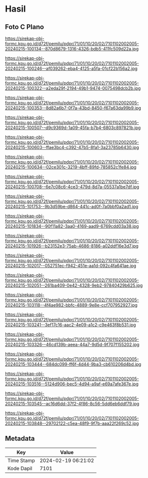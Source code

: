 # Hasil

## Foto C Plano

https://sirekap-obj-formc.kpu.go.id/d72f/pemilu/pdpr/71/01/10/20/02/7101102002005-20240215-100134--870d8679-1316-4326-bdb5-411fc509d22a.jpg

https://sirekap-obj-formc.kpu.go.id/d72f/pemilu/pdpr/71/01/10/20/02/7101102002005-20240215-100246--af039262-eba4-4125-a5fa-01cf22b156a2.jpg

https://sirekap-obj-formc.kpu.go.id/d72f/pemilu/pdpr/71/01/10/20/02/7101102002005-20240215-100322--a2eda29f-2194-49b1-9474-0075498dcb2b.jpg

https://sirekap-obj-formc.kpu.go.id/d72f/pemilu/pdpr/71/01/10/20/02/7101102002005-20240215-100353--8d82a6b7-0f7a-43bd-8450-f67a63da99b9.jpg

https://sirekap-obj-formc.kpu.go.id/d72f/pemilu/pdpr/71/01/10/20/02/7101102002005-20240215-100507--d9c9369d-1a09-45fa-b7b4-6803c897821b.jpg

https://sirekap-obj-formc.kpu.go.id/d72f/pemilu/pdpr/71/01/10/20/02/7101102002005-20240215-100603--ffae3bc4-c392-47b5-8fa1-3a23785b6430.jpg

https://sirekap-obj-formc.kpu.go.id/d72f/pemilu/pdpr/71/01/10/20/02/7101102002005-20240215-100634--02ce301c-3219-4bff-89fd-785852c1fe84.jpg

https://sirekap-obj-formc.kpu.go.id/d72f/pemilu/pdpr/71/01/10/20/02/7101102002005-20240215-100708--6e7c08c6-4ce3-479d-8d7a-05537a1be7df.jpg

https://sirekap-obj-formc.kpu.go.id/d72f/pemilu/pdpr/71/01/10/20/02/7101102002005-20240215-101753--9b3d59be-d864-441c-ad0f-7a0bbf0a2ad1.jpg

https://sirekap-obj-formc.kpu.go.id/d72f/pemilu/pdpr/71/01/10/20/02/7101102002005-20240215-101834--90f11a82-3aa0-4169-aad9-6769cdd03a38.jpg

https://sirekap-obj-formc.kpu.go.id/d72f/pemilu/pdpr/71/01/10/20/02/7101102002005-20240215-101926--b23152e3-75ab-4686-8186-a02ddf16e3d7.jpg

https://sirekap-obj-formc.kpu.go.id/d72f/pemilu/pdpr/71/01/10/20/02/7101102002005-20240215-102017--052751ec-f942-451e-aa1d-092c4fa641ae.jpg

https://sirekap-obj-formc.kpu.go.id/d72f/pemilu/pdpr/71/01/10/20/02/7101102002005-20240215-102051--261ba409-0e42-4328-9eb2-97840429b625.jpg

https://sirekap-obj-formc.kpu.go.id/d72f/pemilu/pdpr/71/01/10/20/02/7101102002005-20240215-103118--4f4ae982-bbfc-4889-9e8e-ccf707952927.jpg

https://sirekap-obj-formc.kpu.go.id/d72f/pemilu/pdpr/71/01/10/20/02/7101102002005-20240215-103241--3ef17c16-aac2-4e09-a1c2-c9e463f8b531.jpg

https://sirekap-obj-formc.kpu.go.id/d72f/pemilu/pdpr/71/01/10/20/02/7101102002005-20240215-103326--46cd139b-aeea-44a7-9d5d-9f707f155202.jpg

https://sirekap-obj-formc.kpu.go.id/d72f/pemilu/pdpr/71/01/10/20/02/7101102002005-20240215-103444--684dc099-ff6f-4d44-9ba3-cb610206d4bd.jpg

https://sirekap-obj-formc.kpu.go.id/d72f/pemilu/pdpr/71/01/10/20/02/7101102002005-20240215-103516--5124d906-bec5-4d94-a9af-e69a7afe367e.jpg

https://sirekap-obj-formc.kpu.go.id/d72f/pemilu/pdpr/71/01/10/20/02/7101102002005-20240215-103545--ac16d6dd-37f2-4f86-8c56-5dd6eb6ddf79.jpg

https://sirekap-obj-formc.kpu.go.id/d72f/pemilu/pdpr/71/01/10/20/02/7101102002005-20240215-103848--29702122-c5ea-48f9-9f7b-aaa22f269c52.jpg


## Metadata

| Key        | Value               |
| ---------- | ------------------- |
| Time Stamp | 2024-02-19 06:21:02 |
| Kode Dapil | 7101                |



